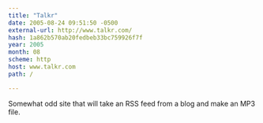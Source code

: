 ```yaml
---
title: "Talkr"
date: 2005-08-24 09:51:50 -0500
external-url: http://www.talkr.com/
hash: 1a862b570ab20fedbeb33bc759926f7f
year: 2005
month: 08
scheme: http
host: www.talkr.com
path: /

---
```


Somewhat odd site that will take an RSS feed from a blog and make an MP3 file.
